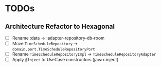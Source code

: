 # TODOs

## Architecture Refactor to Hexagonal
- [ ] Rename :data → :adapter-repository-db-room
- [ ] Move `TimeScheduleRepository` → `domain.port.TimeScheduleRepositoryPort`
- [ ] Rename `TimeScheduleRepositoryImpl` → `TimeScheduleRepositoryAdapter`
- [ ] Apply `@Inject` to UseCase constructors (javax.inject)